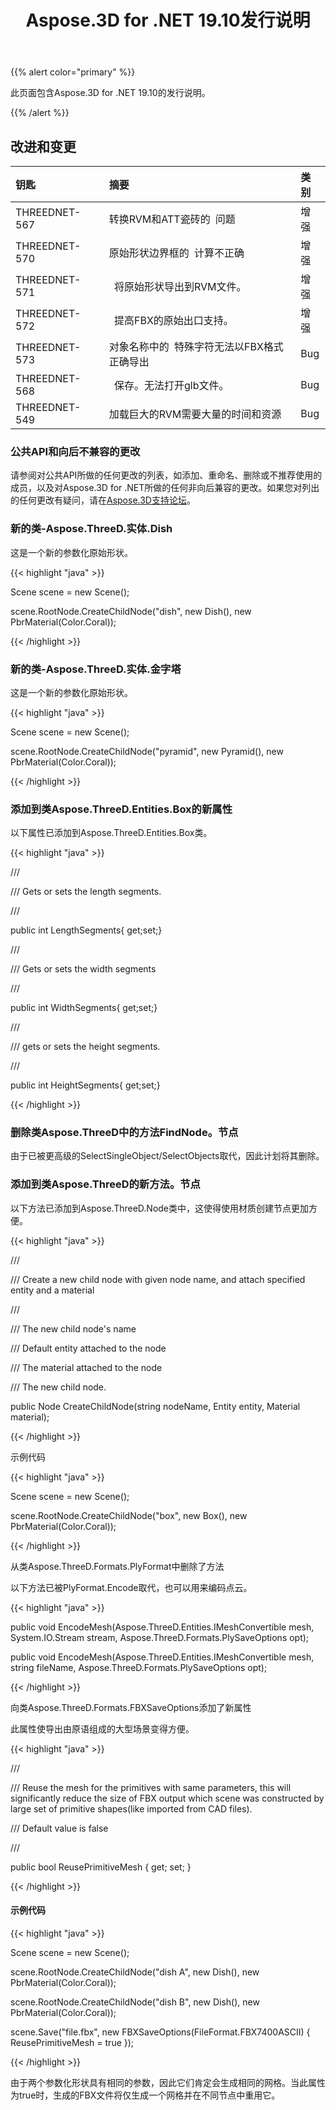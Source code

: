 ﻿---
title: Aspose.3D for .NET 19.10发行说明
type: docs
weight: 30
url: /zh/net/aspose-3d-for-net-19-10-release-notes/
---
{{% alert color="primary" %}} 

此页面包含Aspose.3D for .NET 19.10的发行说明。

{{% /alert %}} 
## **改进和变更**

|**钥匙**|**摘要**|**类别**|
|:- |:- |:- |
|THREEDNET-567 |转换RVM和ATT瓷砖的` `问题|增强|
|THREEDNET-570 |原始形状边界框的` `计算不正确|增强|
|THREEDNET-571 |` `将原始形状导出到RVM文件。|增强|
|THREEDNET-572 |` `提高FBX的原始出口支持。|增强|
|THREEDNET-573 |对象名称中的` `特殊字符无法以FBX格式正确导出|Bug|
|THREEDNET-568 |` `保存。无法打开glb文件。|Bug|
|THREEDNET-549|加载巨大的RVM需要大量的时间和资源|Bug|
### **公共API和向后不兼容的更改**
请参阅对公共API所做的任何更改的列表，如添加、重命名、删除或不推荐使用的成员，以及对Aspose.3D for .NET所做的任何非向后兼容的更改。如果您对列出的任何更改有疑问，请在[Aspose.3D支持论坛](https://forum.aspose.com/c/3d)。
### **新的类-Aspose.ThreeD.实体.Dish**
这是一个新的参数化原始形状。

{{< highlight "java" >}}

 Scene scene = new Scene();

scene.RootNode.CreateChildNode("dish", new Dish(), new PbrMaterial(Color.Coral));

{{< /highlight >}}
### **新的类-Aspose.ThreeD.实体.金字塔**
这是一个新的参数化原始形状。

{{< highlight "java" >}}

 Scene scene = new Scene();

scene.RootNode.CreateChildNode("pyramid", new Pyramid(), new PbrMaterial(Color.Coral));

{{< /highlight >}}
### **添加到类Aspose.ThreeD.Entities.Box的新属性**


以下属性已添加到Aspose.ThreeD.Entities.Box类。

{{< highlight "java" >}}

 /// <summary>

/// Gets or sets the length segments.

/// </summary>

public int LengthSegments{ get;set;}

/// <summary>

/// Gets or sets the width segments

/// </summary>

public int WidthSegments{ get;set;}

/// <summary>

/// gets or sets the height segments.

/// </summary>

public int HeightSegments{ get;set;}

{{< /highlight >}}
### **删除类Aspose.ThreeD中的方法FindNode。节点**
由于已被更高级的SelectSingleObject/SelectObjects取代，因此计划将其删除。
### **添加到类Aspose.ThreeD的新方法。节点**
以下方法已添加到Aspose.ThreeD.Node类中，这使得使用材质创建节点更加方便。

{{< highlight "java" >}}

 /// <summary>

/// Create a new child node with given node name, and attach specified entity and a material

/// </summary>

/// <param name="nodeName">The new child node's name</param>

/// <param name="entity">Default entity attached to the node</param>

/// <param name="material">The material attached to the node</param>

/// <returns>The new child node.</returns>

public Node CreateChildNode(string nodeName, Entity entity, Material material);

{{< /highlight >}}

示例代码

{{< highlight "java" >}}

 Scene scene = new Scene();

scene.RootNode.CreateChildNode("box", new Box(), new PbrMaterial(Color.Coral));

{{< /highlight >}}

从类Aspose.ThreeD.Formats.PlyFormat中删除了方法

以下方法已被PlyFormat.Encode取代，也可以用来编码点云。



{{< highlight "java" >}}

 public void EncodeMesh(Aspose.ThreeD.Entities.IMeshConvertible mesh, System.IO.Stream stream, Aspose.ThreeD.Formats.PlySaveOptions opt);

public void EncodeMesh(Aspose.ThreeD.Entities.IMeshConvertible mesh, string fileName, Aspose.ThreeD.Formats.PlySaveOptions opt);

{{< /highlight >}}

向类Aspose.ThreeD.Formats.FBXSaveOptions添加了新属性

此属性使导出由原语组成的大型场景变得方便。



{{< highlight "java" >}}

 /// <summary>

/// Reuse the mesh for the primitives with same parameters, this will significantly reduce the size of FBX output which scene was constructed by large set of primitive shapes(like imported from CAD files).

/// Default value is false

/// </summary>

public bool ReusePrimitiveMesh { get; set; }

{{< /highlight >}}
#### **示例代码**
{{< highlight "java" >}}

 Scene scene = new Scene();

scene.RootNode.CreateChildNode("dish A", new Dish(), new PbrMaterial(Color.Coral));

scene.RootNode.CreateChildNode("dish B", new Dish(), new PbrMaterial(Color.Coral));

scene.Save("file.fbx", new FBXSaveOptions(FileFormat.FBX7400ASCII) { ReusePrimitiveMesh = true });

{{< /highlight >}}



由于两个参数化形状具有相同的参数，因此它们肯定会生成相同的网格。当此属性为true时，生成的FBX文件将仅生成一个网格并在不同节点中重用它。
